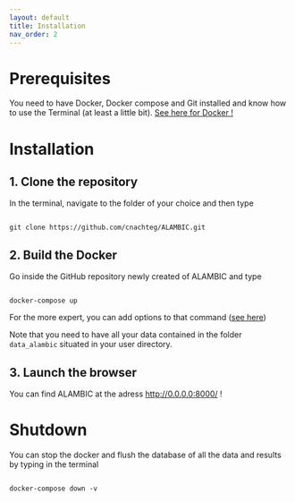```yaml
---
layout: default
title: Installation
nav_order: 2
---
```


# Prerequisites

You need to have Docker, Docker compose and Git installed and know how to use the Terminal (at least a little bit).
[See here for Docker !](https://docs.docker.com/get-docker/)

# Installation
## 1. Clone the repository
In the terminal, navigate to the folder of your choice and then type

<div class="highlighter-rouge">
<code>
git clone https://github.com/cnachteg/ALAMBIC.git
</code>
</div>

## 2. Build the Docker
Go inside the GitHub repository newly created of ALAMBIC and type

<div class="highlighter-rouge">
<code>
docker-compose up
</code>
</div>

For the more expert, you can add options to that command ([see here](https://docs.docker.com/compose/reference/up/))

Note that you need to have all your data contained in the folder `data_alambic` situated in your user directory.

## 3. Launch the browser
You can find ALAMBIC at the adress <a href="http://0.0.0.0:8000/" target="_blank">http://0.0.0.0:8000/</a> !

# Shutdown
You can stop the docker and flush the database of all the data and results by typing in the terminal

<div class="highlighter-rouge">
<code>
docker-compose down -v
</code>
</div>
